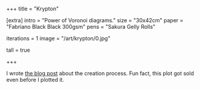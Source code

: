 +++
title = "Krypton"

[extra]
intro = "Power of Voronoi diagrams."
size = "30x42cm"
paper = "Fabriano Black Black 300gsm"
pens = "Sakura Gelly Rolls"

iterations = 1
image = "/art/krypton/0.jpg"

tall = true

+++

I wrote [the blog post](/blog/breaking-down-krypton/) about the creation process. Fun fact, this plot got sold even before I plotted it.
